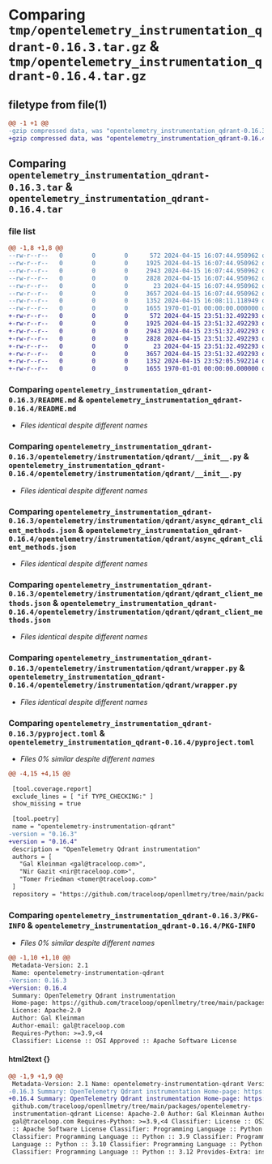 # Comparing `tmp/opentelemetry_instrumentation_qdrant-0.16.3.tar.gz` & `tmp/opentelemetry_instrumentation_qdrant-0.16.4.tar.gz`

## filetype from file(1)

```diff
@@ -1 +1 @@
-gzip compressed data, was "opentelemetry_instrumentation_qdrant-0.16.3.tar", max compression
+gzip compressed data, was "opentelemetry_instrumentation_qdrant-0.16.4.tar", max compression
```

## Comparing `opentelemetry_instrumentation_qdrant-0.16.3.tar` & `opentelemetry_instrumentation_qdrant-0.16.4.tar`

### file list

```diff
@@ -1,8 +1,8 @@
--rw-r--r--   0        0        0      572 2024-04-15 16:07:44.950962 opentelemetry_instrumentation_qdrant-0.16.3/README.md
--rw-r--r--   0        0        0     1925 2024-04-15 16:07:44.950962 opentelemetry_instrumentation_qdrant-0.16.3/opentelemetry/instrumentation/qdrant/__init__.py
--rw-r--r--   0        0        0     2943 2024-04-15 16:07:44.950962 opentelemetry_instrumentation_qdrant-0.16.3/opentelemetry/instrumentation/qdrant/async_qdrant_client_methods.json
--rw-r--r--   0        0        0     2828 2024-04-15 16:07:44.950962 opentelemetry_instrumentation_qdrant-0.16.3/opentelemetry/instrumentation/qdrant/qdrant_client_methods.json
--rw-r--r--   0        0        0       23 2024-04-15 16:07:44.950962 opentelemetry_instrumentation_qdrant-0.16.3/opentelemetry/instrumentation/qdrant/version.py
--rw-r--r--   0        0        0     3657 2024-04-15 16:07:44.950962 opentelemetry_instrumentation_qdrant-0.16.3/opentelemetry/instrumentation/qdrant/wrapper.py
--rw-r--r--   0        0        0     1352 2024-04-15 16:08:11.118949 opentelemetry_instrumentation_qdrant-0.16.3/pyproject.toml
--rw-r--r--   0        0        0     1655 1970-01-01 00:00:00.000000 opentelemetry_instrumentation_qdrant-0.16.3/PKG-INFO
+-rw-r--r--   0        0        0      572 2024-04-15 23:51:32.492293 opentelemetry_instrumentation_qdrant-0.16.4/README.md
+-rw-r--r--   0        0        0     1925 2024-04-15 23:51:32.492293 opentelemetry_instrumentation_qdrant-0.16.4/opentelemetry/instrumentation/qdrant/__init__.py
+-rw-r--r--   0        0        0     2943 2024-04-15 23:51:32.492293 opentelemetry_instrumentation_qdrant-0.16.4/opentelemetry/instrumentation/qdrant/async_qdrant_client_methods.json
+-rw-r--r--   0        0        0     2828 2024-04-15 23:51:32.492293 opentelemetry_instrumentation_qdrant-0.16.4/opentelemetry/instrumentation/qdrant/qdrant_client_methods.json
+-rw-r--r--   0        0        0       23 2024-04-15 23:51:32.492293 opentelemetry_instrumentation_qdrant-0.16.4/opentelemetry/instrumentation/qdrant/version.py
+-rw-r--r--   0        0        0     3657 2024-04-15 23:51:32.492293 opentelemetry_instrumentation_qdrant-0.16.4/opentelemetry/instrumentation/qdrant/wrapper.py
+-rw-r--r--   0        0        0     1352 2024-04-15 23:52:05.592214 opentelemetry_instrumentation_qdrant-0.16.4/pyproject.toml
+-rw-r--r--   0        0        0     1655 1970-01-01 00:00:00.000000 opentelemetry_instrumentation_qdrant-0.16.4/PKG-INFO
```

### Comparing `opentelemetry_instrumentation_qdrant-0.16.3/README.md` & `opentelemetry_instrumentation_qdrant-0.16.4/README.md`

 * *Files identical despite different names*

### Comparing `opentelemetry_instrumentation_qdrant-0.16.3/opentelemetry/instrumentation/qdrant/__init__.py` & `opentelemetry_instrumentation_qdrant-0.16.4/opentelemetry/instrumentation/qdrant/__init__.py`

 * *Files identical despite different names*

### Comparing `opentelemetry_instrumentation_qdrant-0.16.3/opentelemetry/instrumentation/qdrant/async_qdrant_client_methods.json` & `opentelemetry_instrumentation_qdrant-0.16.4/opentelemetry/instrumentation/qdrant/async_qdrant_client_methods.json`

 * *Files identical despite different names*

### Comparing `opentelemetry_instrumentation_qdrant-0.16.3/opentelemetry/instrumentation/qdrant/qdrant_client_methods.json` & `opentelemetry_instrumentation_qdrant-0.16.4/opentelemetry/instrumentation/qdrant/qdrant_client_methods.json`

 * *Files identical despite different names*

### Comparing `opentelemetry_instrumentation_qdrant-0.16.3/opentelemetry/instrumentation/qdrant/wrapper.py` & `opentelemetry_instrumentation_qdrant-0.16.4/opentelemetry/instrumentation/qdrant/wrapper.py`

 * *Files identical despite different names*

### Comparing `opentelemetry_instrumentation_qdrant-0.16.3/pyproject.toml` & `opentelemetry_instrumentation_qdrant-0.16.4/pyproject.toml`

 * *Files 0% similar despite different names*

```diff
@@ -4,15 +4,15 @@
 
 [tool.coverage.report]
 exclude_lines = [ "if TYPE_CHECKING:" ]
 show_missing = true
 
 [tool.poetry]
 name = "opentelemetry-instrumentation-qdrant"
-version = "0.16.3"
+version = "0.16.4"
 description = "OpenTelemetry Qdrant instrumentation"
 authors = [
   "Gal Kleinman <gal@traceloop.com>",
   "Nir Gazit <nir@traceloop.com>",
   "Tomer Friedman <tomer@traceloop.com>"
 ]
 repository = "https://github.com/traceloop/openllmetry/tree/main/packages/opentelemetry-instrumentation-qdrant"
```

### Comparing `opentelemetry_instrumentation_qdrant-0.16.3/PKG-INFO` & `opentelemetry_instrumentation_qdrant-0.16.4/PKG-INFO`

 * *Files 0% similar despite different names*

```diff
@@ -1,10 +1,10 @@
 Metadata-Version: 2.1
 Name: opentelemetry-instrumentation-qdrant
-Version: 0.16.3
+Version: 0.16.4
 Summary: OpenTelemetry Qdrant instrumentation
 Home-page: https://github.com/traceloop/openllmetry/tree/main/packages/opentelemetry-instrumentation-qdrant
 License: Apache-2.0
 Author: Gal Kleinman
 Author-email: gal@traceloop.com
 Requires-Python: >=3.9,<4
 Classifier: License :: OSI Approved :: Apache Software License
```

#### html2text {}

```diff
@@ -1,9 +1,9 @@
 Metadata-Version: 2.1 Name: opentelemetry-instrumentation-qdrant Version:
-0.16.3 Summary: OpenTelemetry Qdrant instrumentation Home-page: https://
+0.16.4 Summary: OpenTelemetry Qdrant instrumentation Home-page: https://
 github.com/traceloop/openllmetry/tree/main/packages/opentelemetry-
 instrumentation-qdrant License: Apache-2.0 Author: Gal Kleinman Author-email:
 gal@traceloop.com Requires-Python: >=3.9,<4 Classifier: License :: OSI Approved
 :: Apache Software License Classifier: Programming Language :: Python :: 3
 Classifier: Programming Language :: Python :: 3.9 Classifier: Programming
 Language :: Python :: 3.10 Classifier: Programming Language :: Python :: 3.11
 Classifier: Programming Language :: Python :: 3.12 Provides-Extra: instruments
```

